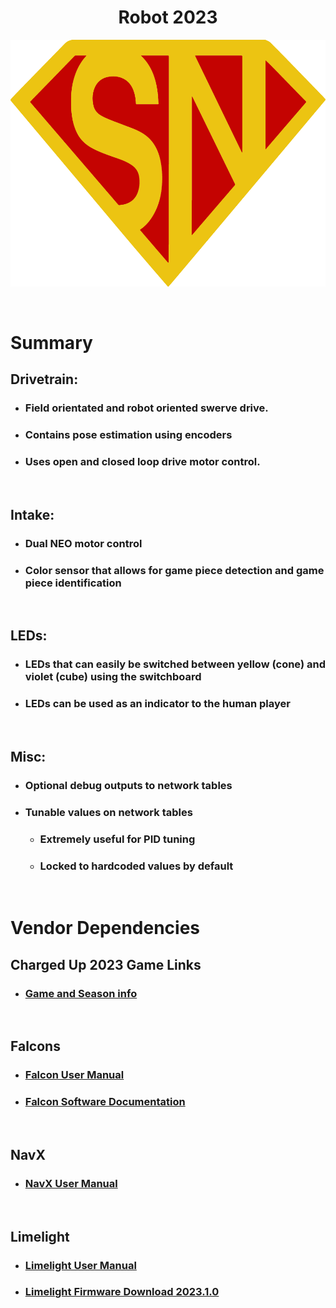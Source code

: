 # <center>**Robot 2023**</center>

![Robot Logo](https://raw.githubusercontent.com/FRCTeam3255/GraphicsYearly/main/Exports/SN%20Logos/Official%20SN%20Logo.png)

<br/>

# Summary

## **Drivetrain:**
  - ### Field orientated and robot oriented swerve drive. 
  - ### Contains pose estimation using encoders
  - ### Uses open and closed loop drive motor control.

<br/>


## **Intake:**
  - ### Dual NEO motor control 
  - ### Color sensor that allows for game piece   detection and game piece identification

<br/>

## **LEDs:**
  - ### LEDs that can easily be switched between yellow (cone) and violet (cube) using the switchboard
  - ### LEDs can be used as an indicator to the human player

<br/>

## **Misc:**
  - ### Optional debug outputs to network tables
  - ### Tunable values on network tables
    - ### Extremely useful for PID tuning
    - ### Locked to hardcoded values by default

<br/>

# Vendor Dependencies

## Charged Up 2023 Game Links

  - ### [Game and Season info](https://www.firstinspires.org/robotics/frc/game-and-season)

<br/>

## Falcons

  - ### [Falcon User Manual](https://store.ctr-electronics.com/content/user-manual/Falcon%20500%20User%20Guide.pdf)

  - ### [Falcon Software Documentation](https://docs.wpilib.org/en/stable/docs/software/hardware-apis/motors/using-motor-controllers.html)

<br/>

## NavX

  - ### [NavX User Manual](https://pdocs.kauailabs.com/navx-mxp/wp-content/uploads/2019/02/navx-mxp_robotics_navigation_sensor_user_guide.pdf)

  <br/>

## Limelight

  - ### [Limelight User Manual](https://docs.limelightvision.io/en/latest/getting_started.html#power-over-ethernet-poe-wiring)

  - ### [Limelight Firmware Download 2023.1.0](https://downloads.limelightvision.io/images/limelight2_2023_1.zip)